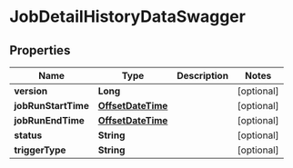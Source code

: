 # JobDetailHistoryDataSwagger

## Properties
Name | Type | Description | Notes
------------ | ------------- | ------------- | -------------
**version** | **Long** |  |  [optional]
**jobRunStartTime** | [**OffsetDateTime**](OffsetDateTime.md) |  |  [optional]
**jobRunEndTime** | [**OffsetDateTime**](OffsetDateTime.md) |  |  [optional]
**status** | **String** |  |  [optional]
**triggerType** | **String** |  |  [optional]
